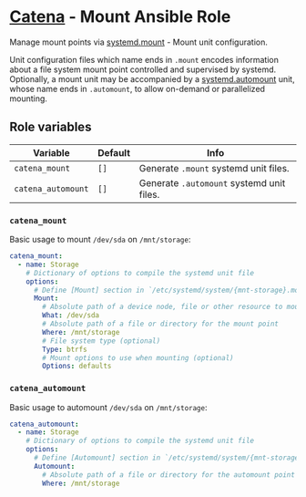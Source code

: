 # [Catena](https://github.com/alysoid/catena) - Mount Ansible Role

Manage mount points via [systemd.mount](https://man.archlinux.org/man/systemd.mount.5) - Mount unit configuration.

Unit configuration files which name ends in `.mount` encodes information about a file system mount point controlled and supervised by systemd. Optionally, a mount unit may be accompanied by a [systemd.automount](https://man.archlinux.org/man/systemd.automount.5) unit, whose name ends in `.automount`, to allow on-demand or parallelized mounting.

## Role variables

| Variable            | Default | Info                                      |
| ------------------- | ------- | ----------------------------------------- |
| `catena_mount`      | `[]`    | Generate `.mount` systemd unit files.     |
| `catena_automount`  | `[]`    | Generate `.automount` systemd unit files. |

### `catena_mount`

Basic usage to mount `/dev/sda` on `/mnt/storage`:

```yaml
catena_mount:
  - name: Storage
    # Dictionary of options to compile the systemd unit file
    options:
      # Define [Mount] section in `/etc/systemd/system/{mnt-storage}.mount`
      Mount:
        # Absolute path of a device node, file or other resource to mount
        What: /dev/sda
        # Absolute path of a file or directory for the mount point
        Where: /mnt/storage
        # File system type (optional)
        Type: btrfs
        # Mount options to use when mounting (optional)
        Options: defaults
```

### `catena_automount`

Basic usage to automount `/dev/sda` on `/mnt/storage`:

```yaml
catena_automount:
  - name: Storage
    # Dictionary of options to compile the systemd unit file
    options:
      # Define [Automount] section in `/etc/systemd/system/{mnt-storage}.automount`
      Automount:
        # Absolute path of a file or directory for the automount point
        Where: /mnt/storage
```
